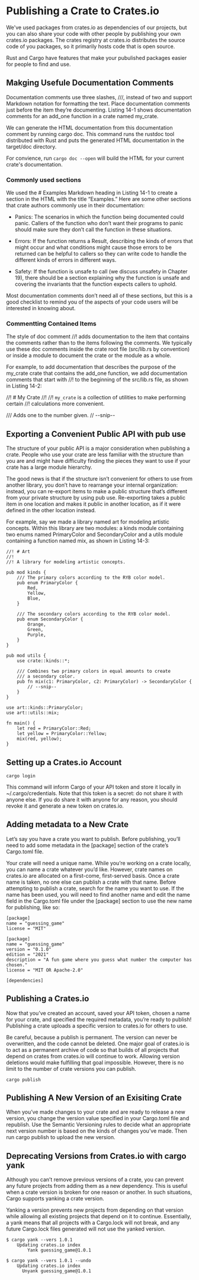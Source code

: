 # Publishing a Crate to Crates.io

We've used packages from crates.io as dependencies of our projects, but you can also share your code with other people by publishing your own crates.io packages. The crates registry at crates.io distributes the source code of you packages, so it primarily hosts code that is open source.

Rust and Cargo have features that make your pubulished packages easier for people to find and use.

## Makging Usefule Documentation Comments
Documentation comments use three slashes, ///, instead of two and support Markdown notation for formatting the text. Place documentation comments just before the item they’re documenting. Listing 14-1 shows documentation comments for an add_one function in a crate named my_crate.

We can generate the HTML documentation from this documentation comment by running cargo doc. This command runs the rustdoc tool distributed with Rust and puts the generated HTML documentation in the target/doc directory.


For convience, run `cargo doc --open` will build the HTML for your current crate's documentation.



### Commonly used sections

We used the # Examples Markdown heading in Listing 14-1 to create a section in the HTML with the title “Examples.” Here are some other sections that crate authors commonly use in their documentation:

- Panics: The scenarios in which the function being documented could panic. Callers of the function who don’t want their programs to panic should make sure they don’t call the function in these situations.

- Errors: If the function returns a Result, describing the kinds of errors that might occur and what conditions might cause those errors to be returned can be helpful to callers so they can write code to handle the different kinds of errors in different ways.

- Safety: If the function is unsafe to call (we discuss unsafety in Chapter 19), there should be a section explaining why the function is unsafe and covering the invariants that the function expects callers to uphold.

Most documentation comments don’t need all of these sections, but this is a good checklist to remind you of the aspects of your code users will be interested in knowing about.


### Commentting Contained Items

The style of doc comment //! adds documentation to the item that contains the comments rather than to the items following the comments. We typically use these doc comments inside the crate root file (src/lib.rs by convention) or inside a module to document the crate or the module as a whole.

For example, to add documentation that describes the purpose of the my_crate crate that contains the add_one function, we add documentation comments that start with //! to the beginning of the src/lib.rs file, as shown in Listing 14-2:

//! # My Crate
//!
//! `my_crate` is a collection of utilities to make performing certain
//! calculations more convenient.

/// Adds one to the number given.
// --snip--


## Exporting a Convenient Public API with pub use

The structure of your public API is a major consideration when publishing a crate. People who use your crate are less familiar with the structure than you are and might have difficulty finding the pieces they want to use if your crate has a large module hierarchy.

The good news is that if the structure isn’t convenient for others to use from another library, you don’t have to rearrange your internal organization: instead, you can re-export items to make a public structure that’s different from your private structure by using pub use. Re-exporting takes a public item in one location and makes it public in another location, as if it were defined in the other location instead.

For example, say we made a library named art for modeling artistic concepts. Within this library are two modules: a kinds module containing two enums named PrimaryColor and SecondaryColor and a utils module containing a function named mix, as shown in Listing 14-3:

```
//! # Art
//!
//! A library for modeling artistic concepts.

pub mod kinds {
    /// The primary colors according to the RYB color model.
    pub enum PrimaryColor {
        Red,
        Yellow,
        Blue,
    }

    /// The secondary colors according to the RYB color model.
    pub enum SecondaryColor {
        Orange,
        Green,
        Purple,
    }
}

pub mod utils {
    use crate::kinds::*;

    /// Combines two primary colors in equal amounts to create
    /// a secondary color.
    pub fn mix(c1: PrimaryColor, c2: PrimaryColor) -> SecondaryColor {
        // --snip--
    }
}
```

```
use art::kinds::PrimaryColor;
use art::utils::mix;

fn main() {
    let red = PrimaryColor::Red;
    let yellow = PrimaryColor::Yellow;
    mix(red, yellow);
}
```



## Setting up a Crates.io Account

```
cargo login
```

This command will inform Cargo of your API token and store it locally in ~/.cargo/credentials. Note that this token is a secret: do not share it with anyone else. If you do share it with anyone for any reason, you should revoke it and generate a new token on crates.io.


## Adding metadata to a New Crate

Let’s say you have a crate you want to publish. Before publishing, you’ll need to add some metadata in the [package] section of the crate’s Cargo.toml file.

Your crate will need a unique name. While you’re working on a crate locally, you can name a crate whatever you’d like. However, crate names on crates.io are allocated on a first-come, first-served basis. Once a crate name is taken, no one else can publish a crate with that name. Before attempting to publish a crate, search for the name you want to use. If the name has been used, you will need to find another name and edit the name field in the Cargo.toml file under the [package] section to use the new name for publishing, like so:

```
[package]
name = "guessing_game"
license = "MIT"
```

```
[package]
name = "guessing_game"
version = "0.1.0"
edition = "2021"
description = "A fun game where you guess what number the computer has chosen."
license = "MIT OR Apache-2.0"

[dependencies]
```

## Publishing a Crates.io

Now that you’ve created an account, saved your API token, chosen a name for your crate, and specified the required metadata, you’re ready to publish! Publishing a crate uploads a specific version to crates.io for others to use.

Be careful, because a publish is permanent. The version can never be overwritten, and the code cannot be deleted. One major goal of crates.io is to act as a permanent archive of code so that builds of all projects that depend on crates from crates.io will continue to work. Allowing version deletions would make fulfilling that goal impossible. However, there is no limit to the number of crate versions you can publish.


```
cargo publish
```


## Publishing A New Version of an Exisiting Crate
When you’ve made changes to your crate and are ready to release a new version, you change the version value specified in your Cargo.toml file and republish. Use the Semantic Versioning rules to decide what an appropriate next version number is based on the kinds of changes you’ve made. Then run cargo publish to upload the new version.


## Deprecating Versions from Crates.io with cargo yank

Although you can’t remove previous versions of a crate, you can prevent any future projects from adding them as a new dependency. This is useful when a crate version is broken for one reason or another. In such situations, Cargo supports yanking a crate version.

Yanking a version prevents new projects from depending on that version while allowing all existing projects that depend on it to continue. Essentially, a yank means that all projects with a Cargo.lock will not break, and any future Cargo.lock files generated will not use the yanked version.

```
$ cargo yank --vers 1.0.1
    Updating crates.io index
        Yank guessing_game@1.0.1

$ cargo yank --vers 1.0.1 --undo
    Updating crates.io index
      Unyank guessing_game@1.0.1

```

